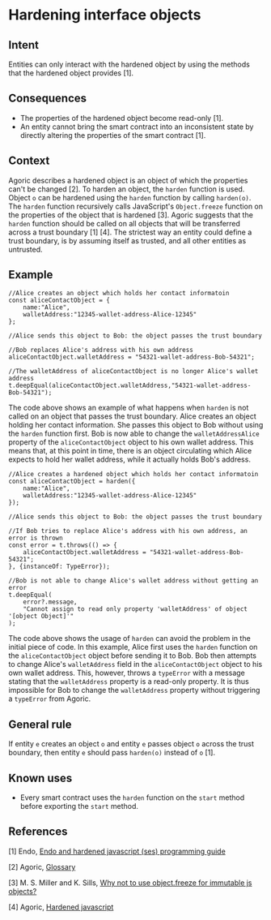 # Hardening interface objects

## Intent
Entities can only interact with the hardened object by using the methods that the hardened object provides [1].

## Consequences
-   The properties of the hardened object become read-only [1].
-   An entity cannot bring the smart contract into an inconsistent state by directly altering the properties of the smart contract [1].

## Context
Agoric describes a hardened object is an object of which the properties can't be changed [2]. To harden an object, the `harden` function is used. Object `o` can be hardened using the `harden` function by calling `harden(o)`. The `harden` function recursively calls JavaScript's `Object.freeze` function on the properties of the object that is hardened [3]. Agoric suggests that the `harden` function should be called on all objects that will be transferred across a trust boundary [1] [4]. The strictest way an entity could define a trust boundary, is by assuming itself as trusted, and all other entities as untrusted.

## Example
``` {.JavaScript}
//Alice creates an object which holds her contact informatoin
const aliceContactObject = {
    name:"Alice",
    walletAddress:"12345-wallet-address-Alice-12345"
};

//Alice sends this object to Bob: the object passes the trust boundary

//Bob replaces Alice's address with his own address
aliceContactObject.walletAddress = "54321-wallet-address-Bob-54321";

//The walletAddress of aliceContactObject is no longer Alice's wallet address
t.deepEqual(aliceContactObject.walletAddress,"54321-wallet-address-Bob-54321");
```

The code above shows an example of what happens when `harden` is not called on an object that passes the trust boundary. Alice creates an object holding her contact information. She passes this object to Bob without using the `harden` function first. Bob is now able to change the `walletAddressAlice` property of the `aliceContactObject` object to his own wallet address. This means that, at this point in time, there is an object circulating which Alice expects to hold her wallet address, while it actually holds Bob's address.

``` {.JavaScript}
//Alice creates a hardened object which holds her contact informatoin
const aliceContactObject = harden({
    name:"Alice",
    walletAddress:"12345-wallet-address-Alice-12345"
});

//Alice sends this object to Bob: the object passes the trust boundary

//If Bob tries to replace Alice's address with his own address, an error is thrown
const error = t.throws(() => {
	aliceContactObject.walletAddress = "54321-wallet-address-Bob-54321";
}, {instanceOf: TypeError});

//Bob is not able to change Alice's wallet address without getting an error
t.deepEqual(
    error?.message,
    "Cannot assign to read only property 'walletAddress' of object '[object Object]'"
);
```

The code above shows the usage of `harden` can avoid the problem in the initial piece of code. In this example, Alice first uses the `harden` function on the `aliceContactObject` object before sending it to Bob. Bob then attempts to change Alice's `walletAddress` field in the `aliceContactObject` object to his own wallet address. This, however, throws a `typeError` with a message stating that the `walletAddress` property is a read-only property. It is thus impossible for Bob to change the `walletAddress` property without triggering a `typeError` from Agoric. 

## General rule
If entity `e` creates an object `o` and entity `e` passes object `o` across the trust boundary, then entity `e` should pass `harden(o)` instead of `o` [1].

## Known uses
-   Every smart contract uses the `harden` function on the `start`
    method before exporting the `start` method.

## References
[1] Endo, [Endo and hardened javascript (ses) programming guide](https://github.com/endojs/endo/blob/HEAD/packages/ses/docs/guide.md)

[2] Agoric, [Glossary](https://docs.agoric.com/glossary)

[3] M. S. Miller and K. Sills, [Why not to use object.freeze for immutable js objects?](https://ocapjs.org/t/why-not-to-use-object-freeze-for-immutable-js-objects/91)

[4] Agoric, [Hardened javascript](https://docs.agoric.com/guides/js-programming/hardened-js.html)

